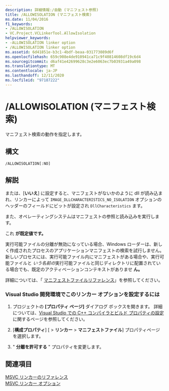 ```yaml
---
description: 詳細情報:/自動 (マニフェスト参照)
title: /ALLOWISOLATION (マニフェスト検索)
ms.date: 11/04/2016
f1_keywords:
- /ALLOWISOLATION
- VC.Project.VCLinkerTool.AllowIsolation
helpviewer_keywords:
- -ALLOWISOLATION linker option
- /ALLOWISOLATION linker option
ms.assetid: 6d41851e-b3c1-4bdf-beaa-031773089d6f
ms.openlocfilehash: 659c908e4de910941ca71c9f40814608df19c6d4
ms.sourcegitcommit: d6af41e42699628c3e2e6063ec7b03931a49a098
ms.translationtype: MT
ms.contentlocale: ja-JP
ms.lasthandoff: 12/11/2020
ms.locfileid: "97187222"
---
```

# <a name="allowisolation-manifest-lookup"></a>/ALLOWISOLATION (マニフェスト検索)

マニフェスト検索の動作を指定します。

## <a name="syntax"></a>構文

```
/ALLOWISOLATION[:NO]
```

## <a name="remarks"></a>解説

または、[**いいえ**] に設定すると、マニフェストがないかのように dll が読み込まれ、リンカーによって `IMAGE_DLLCHARACTERISTICS_NO_ISOLATION` オプションのヘッダーのフィールドにビットが設定され `DllCharacteristics` ます。

また、オペレーティングシステムはマニフェストの参照と読み込みを実行します。

これ **が既定値です。**

実行可能ファイルの分離が無効になっている場合、Windows ローダーは、新しく作成されたプロセスのアプリケーションマニフェストの検索を試行しません。 新しいプロセスには、実行可能ファイル内にマニフェストがある場合や、実行可能ファイルと <em>いう名前の</em>実行可能ファイルと同じディレクトリに配置されている場合でも、既定のアクティベーションコンテキストがありませ **ん。**

詳細については、「 [マニフェストファイルリファレンス](/windows/win32/SbsCs/manifest-files-reference)」を参照してください。

### <a name="to-set-this-linker-option-in-the-visual-studio-development-environment"></a>Visual Studio 開発環境でこのリンカー オプションを設定するには

1. プロジェクトの **[プロパティ ページ]** ダイアログ ボックスを開きます。 詳細については、[Visual Studio での C++ コンパイラとビルド プロパティの設定](../working-with-project-properties.md)に関するページを参照してください。

1. [**構成プロパティ**] [  >  **リンカー**  >  **マニフェストファイル**] プロパティページを選択します。

1. " **分離を許可する** " プロパティを変更します。

## <a name="see-also"></a>関連項目

[MSVC リンカーのリファレンス](linking.md)<br/>
[MSVC リンカー オプション](linker-options.md)
